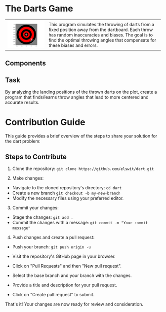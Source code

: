 # The Darts Game

<table>
  <tr>
    <td><img src="darts.png"/> </td>
    <td>This program simulates the throwing of darts from a fixed position away from the dartboard. Each throw has random inaccuracies and biases. The goal is to find the optimal throwing angles that compensate for these biases and errors.</td>
  </tr>
</table>

## Components


## Task
By analyzing the landing positions of the thrown darts on the plot, create a program that finds/learns throw angles that lead to more centered and accurate  results.

# Contribution Guide

This guide provides a brief overview of the steps to share your solution for the dart problem:

## Steps to Contribute

1. Clone the repository: `git clone https://github.com/elswit/dart.git `


2. Make changes:
- Navigate to the cloned repository's directory: `cd dart`
- Create a new branch `git checkout -b my-new-branch`
- Modify the necessary files using your preferred editor.

3. Commit your changes:
- Stage the changes: `git add .`
- Commit the changes with a message: `git commit -m "Your commit message"`

4. Push changes and create a pull request:
- Push your branch: `git push origin -u`

- Visit the repository's GitHub page in your browser.
- Click on "Pull Requests" and then "New pull request".
- Select the base branch and your branch with the changes.
- Provide a title and description for your pull request.
- Click on "Create pull request" to submit.

That's it! Your changes are now ready for review and consideration.

